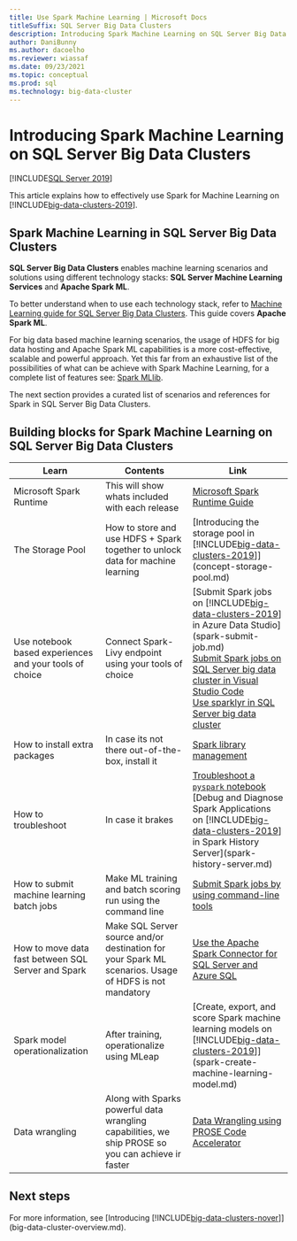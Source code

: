 ```yaml
---
title: Use Spark Machine Learning | Microsoft Docs
titleSuffix: SQL Server Big Data Clusters
description: Introducing Spark Machine Learning on SQL Server Big Data Clusters.
author: DaniBunny
ms.author: dacoelho
ms.reviewer: wiassaf
ms.date: 09/23/2021
ms.topic: conceptual
ms.prod: sql
ms.technology: big-data-cluster
---
```


# Introducing Spark Machine Learning on SQL Server Big Data Clusters

[!INCLUDE[SQL Server 2019](../includes/applies-to-version/sqlserver2019.md)]

This article explains how to effectively use Spark for Machine Learning on [!INCLUDE[big-data-clusters-2019](../includes/ssbigdataclusters-ver15.md)].

## Spark Machine Learning in SQL Server Big Data Clusters

__SQL Server Big Data Clusters__ enables machine learning scenarios and solutions using different technology stacks: __SQL Server Machine Learning Services__ and __Apache Spark ML__.

To better understand when to use each technology stack, refer to [Machine Learning guide for SQL Server Big Data Clusters](machine-learning-on-bdc.md). This guide covers __Apache Spark ML__.

For big data based machine learning scenarios, the usage of HDFS for big data hosting and Apache Spark ML capabilities is a more cost-effective, scalable and powerful approach. Yet this far from an exhaustive list of the possibilities of what can be achieve with Spark Machine Learning, for a complete list of features see: [Spark MLlib](https://spark.apache.org/mllib/).

The next section provides a curated list of scenarios and references for Spark in SQL Server Big Data Clusters.

## Building blocks for Spark Machine Learning on SQL Server Big Data Clusters

|Learn|Contents  |Link  |
|---------|---------|---------|
|Microsoft Spark Runtime|This will show whats included with each release|[Microsoft Spark Runtime Guide](microsoft-spark-runtime.md)|
|The Storage Pool|How to store and use HDFS + Spark together to unlock data for machine learning|[Introducing the storage pool in [!INCLUDE[big-data-clusters-2019](../includes/ssbigdataclusters-ss-nover.md)]](concept-storage-pool.md)|
|Use notebook based experiences and your tools of choice|Connect Spark-Livy endpoint using your tools of choice|[Submit Spark jobs on [!INCLUDE[big-data-clusters-2019](../includes/ssbigdataclusters-ss-nover.md)] in Azure Data Studio](spark-submit-job.md)<br/>[Submit Spark jobs on SQL Server big data cluster in Visual Studio Code](spark-hive-tools-vscode.md)<br/>[Use sparklyr in SQL Server big data cluster](sparklyr-from-RStudio.md)<br/>|
|How to install extra packages|In case its not there out-of-the-box, install it|[Spark library management](spark-install-packages.md)|
|How to troubleshoot|In case it brakes|[Troubleshoot a `pyspark` notebook](troubleshoot-pyspark-notebook.md)<br/>[Debug and Diagnose Spark Applications on [!INCLUDE[big-data-clusters-2019](../includes/ssbigdataclusters-ss-nover.md)] in Spark History Server](spark-history-server.md)|
|How to submit machine learning batch jobs|Make ML training and batch scoring run using the command line|[Submit Spark jobs by using command-line tools](spark-submit-job-command-line.md)|
|How to move data fast between SQL Server and Spark|Make SQL Server source and/or destination for your Spark ML scenarios. Usage of HDFS is not mandatory|[Use the Apache Spark Connector for SQL Server and Azure SQL](spark-mssql-connector.md)|
|Spark model operationalization|After training, operationalize using MLeap|[Create, export, and score Spark machine learning models on [!INCLUDE[big-data-clusters-2019](../includes/ssbigdataclusters-ss-nover.md)]](spark-create-machine-learning-model.md)|
|Data wrangling|Along with Sparks powerful data wrangling capabilities, we ship PROSE so you can achieve ir faster|[Data Wrangling using PROSE Code Accelerator](use-prose-for-big-data-automation.md)|


## Next steps

For more information, see [Introducing [!INCLUDE[big-data-clusters-nover](../includes/ssbigdataclusters-ss-nover.md)]](big-data-cluster-overview.md).
